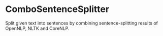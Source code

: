 # ComboSentenceSplitter
Split given text into sentences by combining sentence-splitting results of OpenNLP, NLTK and CoreNLP.
